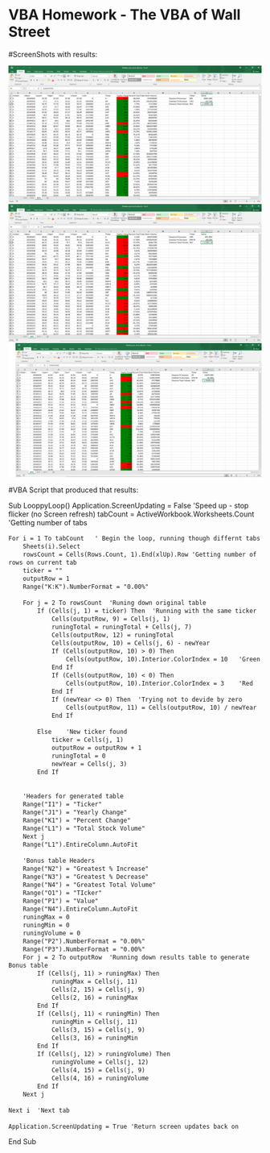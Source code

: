 # VBA Homework - The VBA of Wall Street

#ScreenShots with results:

![stock Market](2014_Short_ScreenShot_WithBonus.png)
![stock Market](2015_Short_ScreenShot_WithBonus.png)
![stock Market](2016_Short_ScreenShot_WithBonus.png)

#VBA Script that produced that results:

Sub LooppyLoop()
    Application.ScreenUpdating = False 'Speed up - stop flicker (no Screen refresh)
    tabCount = ActiveWorkbook.Worksheets.Count 'Getting number of tabs
    
    For i = 1 To tabCount   ' Begin the loop, running though differnt tabs
        Sheets(i).Select
        rowsCount = Cells(Rows.Count, 1).End(xlUp).Row 'Getting number of rows on current tab
        ticker = ""
        outputRow = 1
        Range("K:K").NumberFormat = "0.00%"
                
        For j = 2 To rowsCount  'Runing down original table
            If (Cells(j, 1) = ticker) Then  'Running with the same ticker
                Cells(outputRow, 9) = Cells(j, 1)
                runingTotal = runingTotal + Cells(j, 7)
                Cells(outputRow, 12) = runingTotal
                Cells(outputRow, 10) = Cells(j, 6) - newYear
                If (Cells(outputRow, 10) > 0) Then
                    Cells(outputRow, 10).Interior.ColorIndex = 10   'Green
                End If
                If (Cells(outputRow, 10) < 0) Then
                    Cells(outputRow, 10).Interior.ColorIndex = 3    'Red
                End If
                If (newYear <> 0) Then  'Trying not to devide by zero
                    Cells(outputRow, 11) = Cells(outputRow, 10) / newYear
                End If
                                
            Else    'New ticker found
                ticker = Cells(j, 1)
                outputRow = outputRow + 1
                runingTotal = 0
                newYear = Cells(j, 3)
            End If
            
            
        'Headers for generated table
        Range("I1") = "Ticker"
        Range("J1") = "Yearly Change"
        Range("K1") = "Percent Change"
        Range("L1") = "Total Stock Volume"
        Next j
        Range("L1").EntireColumn.AutoFit
        
        'Bonus table Headers
        Range("N2") = "Greatest % Increase"
        Range("N3") = "Greatest % Decrease"
        Range("N4") = "Greatest Total Volume"
        Range("O1") = "TIcker"
        Range("P1") = "Value"
        Range("N4").EntireColumn.AutoFit
        runingMax = 0
        runingMin = 0
        runingVolume = 0
        Range("P2").NumberFormat = "0.00%"
        Range("P3").NumberFormat = "0.00%"
        For j = 2 To outputRow  'Running down results table to generate Bonus table
            If (Cells(j, 11) > runingMax) Then
                runingMax = Cells(j, 11)
                Cells(2, 15) = Cells(j, 9)
                Cells(2, 16) = runingMax
            End If
            If (Cells(j, 11) < runingMin) Then
                runingMin = Cells(j, 11)
                Cells(3, 15) = Cells(j, 9)
                Cells(3, 16) = runingMin
            End If
            If (Cells(j, 12) > runingVolume) Then
                runingVolume = Cells(j, 12)
                Cells(4, 15) = Cells(j, 9)
                Cells(4, 16) = runingVolume
            End If
        Next j
    
    Next i  'Next tab
    
    Application.ScreenUpdating = True 'Return screen updates back on
End Sub